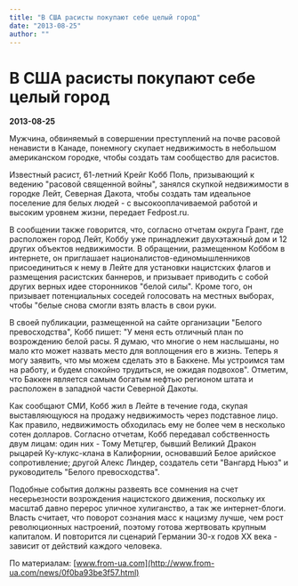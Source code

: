 ```yaml
---
title: "В США расисты покупают себе целый город"
date: "2013-08-25"
author: ""
---
```


# В США расисты покупают себе целый город

**2013-08-25** 

Мужчина, обвиняемый в совершении преступлений на почве расовой ненависти в Канаде, понемногу скупает недвижимость в небольшом американском городке, чтобы создать там сообщество для расистов.

Известный расист, 61-летний Крейг Кобб Поль, призывающий к ведению "расовой священной войны", занялся скупкой недвижимости в городке Лейт, Северная Дакота, чтобы создать там идеальное поселение для белых людей - с высокооплачиваемой работой и высоким уровнем жизни, передает Fedpost.ru.

В сообщении также говорится, что, согласно отчетам округа Грант, где расположен город Лейт, Коббу уже принадлежит двухэтажный дом и 12 других объектов недвижимости. В обращении, размещенном Коббом в интернете, он приглашает националистов-единомышленников присоединиться к нему в Лейте для установки нацистских флагов и размещения расистских баннеров, и призывает приводить с собой других верных идее сторонников "белой силы". Кроме того, он призывает потенциальных соседей голосовать на местных выборах, чтобы "белые снова смогли взять власть в свои руки.

В своей публикации, размещенной на сайте организации "Белого превосходства", Кобб пишет: "У меня есть отличный план по возрождению белой расы. Я думаю, что многие о нем наслышаны, но мало кто может назвать место для воплощения его в жизнь. Теперь я могу заявить, что мы можем сделать это в Баккене. Мы устроимся там на работу, и будем спокойно трудиться, не ожидая подвохов". Отметим, что Баккен является самым богатым нефтью регионом штата и расположен в западной части Северной Дакоты.

Как сообщают СМИ, Кобб жил в Лейте в течение года, скупая выставляющуюся на продажу недвижимость через подставное лицо. Как правило, недвижимость обходилась ему не более чем в несколько сотен долларов. Согласно отчетам, Кобб передавал собственность двум лицам: один них - Тому Метцгер, бывший Великий Дракон рыцарей Ку-клукс-клана в Калифорнии, основавший Белое арийское сопротивление; другой Алекс Линдер, создатель сети "Вангард Ньюз" и руководитель "Белого превосходства".

Подобные события должны развеять все сомнения на счет несерьезности возрождения нацистского движения, поскольку их масштаб давно перерос уличное хулиганство, а так же интернет-блоги. Власть считает, что поворот сознания масс к нацизму лучше, чем рост революционных настроений, поэтому готова жертвовать крупным капиталом. И повторится ли сценарий Германии 30-х годов XX века - зависит от действий каждого человека.

По материалам: [www.from-ua.com](http://www.from-ua.com/news/0f0ba93be3f57.html)